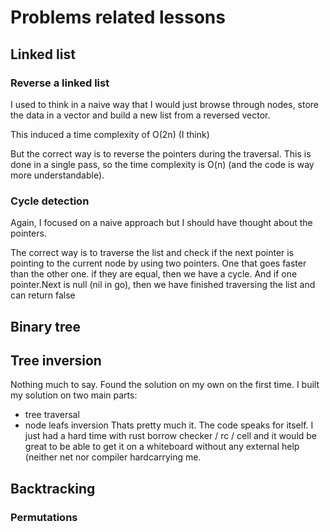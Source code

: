 # Problems related lessons

## Linked list
### Reverse a linked list
I used to think in a naive way that I would just browse through nodes, store the data in a vector and build a new list from a reversed vector.

This induced a time complexity of O(2n) (I think)

But the correct way is to reverse the pointers during the traversal. This is done in a single pass, so the time complexity is O(n) (and the code is way more understandable).

### Cycle detection
Again, I focused on a naive approach but I should have thought about the pointers.

The correct way is to traverse the list and check if the next pointer is pointing to the current node by using two pointers.
One that goes faster than the other one. if they are equal, then we have a cycle. And if one pointer.Next is null (nil in go), 
then we have finished traversing the list and can return false 

## Binary tree
## Tree inversion
Nothing much to say. Found the solution on my own on the first time. I built my solution on two main parts:
- tree traversal
- node leafs inversion
Thats pretty much it. The code speaks for itself. 
I just had a hard time with rust borrow checker  / rc / cell and it would be great to be able to get it on a whiteboard without any external help (neither net nor compiler hardcarrying me. 

## Backtracking
### Permutations
